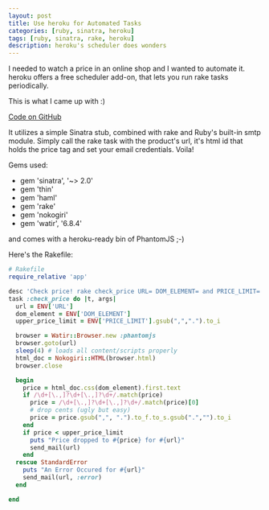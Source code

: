 ```yaml
---
layout: post
title: Use heroku for Automated Tasks
categories: [ruby, sinatra, heroku]
tags: [ruby, sinatra, rake, heroku]
description: heroku's scheduler does wonders
---
```


I needed to watch a price in an online shop and I wanted to automate it. heroku offers a free scheduler add-on, that lets you run rake tasks periodically.

This is what I came up with :)

[Code on GitHub](https://github.com/simonneutert/price-notifier)

It utilizes a simple Sinatra stub, combined with rake and Ruby's built-in smtp module. Simply call the rake task with the product's url, it's html id that holds the price tag and set your email credentials. Voila!

Gems used:

* gem 'sinatra', '~> 2.0'
* gem 'thin'
* gem 'haml'
* gem 'rake'
* gem 'nokogiri'
* gem 'watir', '6.8.4'

and comes with a heroku-ready bin of PhantomJS ;-)

Here's the Rakefile:

```ruby
# Rakefile
require_relative 'app'

desc 'Check price! rake check_price URL= DOM_ELEMENT= and PRICE_LIMIT='
task :check_price do |t, args|
  url = ENV['URL']
  dom_element = ENV['DOM_ELEMENT']
  upper_price_limit = ENV['PRICE_LIMIT'].gsub(",",".").to_i

  browser = Watir::Browser.new :phantomjs
  browser.goto(url)
  sleep(4) # loads all content/scripts properly
  html_doc = Nokogiri::HTML(browser.html)
  browser.close

  begin
    price = html_doc.css(dom_element).first.text
    if /\d+[\.,]?\d+[\.,]?\d+/.match(price)
      price = /\d+[\.,]?\d+[\.,]?\d+/.match(price)[0]
      # drop cents (ugly but easy)
      price = price.gsub(",", ".").to_f.to_s.gsub(".","").to_i
    end
    if price < upper_price_limit
      puts "Price dropped to #{price} for #{url}"
      send_mail(url)
    end
  rescue StandardError
    puts "An Error Occured for #{url}"
    send_mail(url, :error)
  end

end

```
